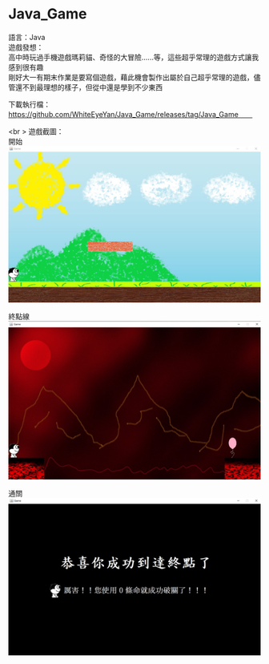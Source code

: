 # Java_Game
語言：Java  
遊戲發想：  
高中時玩過手機遊戲瑪莉貓、奇怪的大冒險......等，這些超乎常理的遊戲方式讓我感到很有趣  
剛好大一有期末作業是要寫個遊戲，藉此機會製作出屬於自己超乎常理的遊戲，儘管還不到最理想的樣子，但從中還是學到不少東西  
  
下載執行檔：https://github.com/WhiteEyeYan/Java_Game/releases/tag/Java_Game　　
  
<br \>
遊戲截圖：  
開始
![image](https://github.com/WhiteEyeYan/Java_Game/blob/main/gameImage/start.jpg)  
  
終點線  
![image](https://github.com/WhiteEyeYan/Java_Game/blob/main/gameImage/finish_line.jpg)  
  
通關  
![image](https://github.com/WhiteEyeYan/Java_Game/blob/main/gameImage/end.jpg) 
